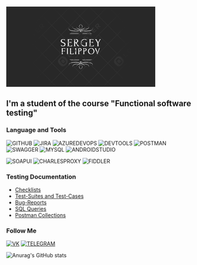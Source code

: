 [![Header](https://github.com/Zhmakaj/Zhmakaj/blob/main/assets/header.png)](https://github.com/Zhmakaj/Zhmakaj/blob/main/README.md)

## I'm a student of the course "Functional software testing"

### Language and Tools
![GITHUB](https://img.shields.io/badge/-GITHUB-090909?style=for-the-badge&logo=GITHUB&logoColor=008B8B)
![JIRA](https://img.shields.io/badge/-JIRA-090909?style=for-the-badge&logo=JIRA&logoColor=0000CD)
![AZUREDEVOPS](https://img.shields.io/badge/-AZUREDEVOPS-090909?style=for-the-badge&logo=AZUREDEVOPS&logoColor=00BFFF)
![DEVTOOLS](https://img.shields.io/badge/-DEVTOOLS-090909?style=for-the-badge&logo=GOOGLECHROME&logoColor=FF0000)
![POSTMAN](https://img.shields.io/badge/-POSTMAN-090909?style=for-the-badge&logo=POSTMAN&logoColor=D2691E)
![SWAGGER](https://img.shields.io/badge/-SWAGGER-090909?style=for-the-badge&logo=SWAGGER&logoColor=00FF00)
![MYSQL](https://img.shields.io/badge/-MYSQL-090909?style=for-the-badge&logo=MYSQL&logoColor=FF8C00)
![ANDROIDSTUDIO](https://img.shields.io/badge/-ANDROIDSTUDIO-090909?style=for-the-badge&logo=ANDROIDSTUDIO&logoColor=228B22)

![SOAPUI](https://img.shields.io/badge/-SOAPUI-090909?style=for-the-badge&logo=SOAPUI&logoColor=FFFF00)
![CHARLESPROXY](https://img.shields.io/badge/-CHARLESPROXY-090909?style=for-the-badge&logo=CHARLESPROXY&logoColor=E0FFFF)
![FIDDLER](https://img.shields.io/badge/-FIDDLER-090909?style=for-the-badge&logo=FIDDLER&logoColor=00FF00)

### Testing Documentation
- [Checklists](https://github.com/artichokeee/checklist)
- [Test-Suites and Test-Cases](https://github.com/artichokeee/test-cases)
- [Bug-Reports](https://github.com/artichokeee/bug-reports)
- [SQL Queries](https://github.com/artichokeee/SQL)
- [Postman Collections](https://github.com/artichokeee/postman)

### Follow Me
[![VK](https://img.shields.io/badge/-VK-090909?style=for-the-badge&logo=VK&logoColor=0000FF)](https://vk.com/funfi)
[![TELEGRAM](https://img.shields.io/badge/-TELEGRAM-090909?style=for-the-badge&logo=TELEGRAM)](https://t.me/Zhmakaj)

![Anurag's GitHub stats](https://github-readme-stats.vercel.app/api?username=Zhmakaj&show_icons=true&theme=radical)